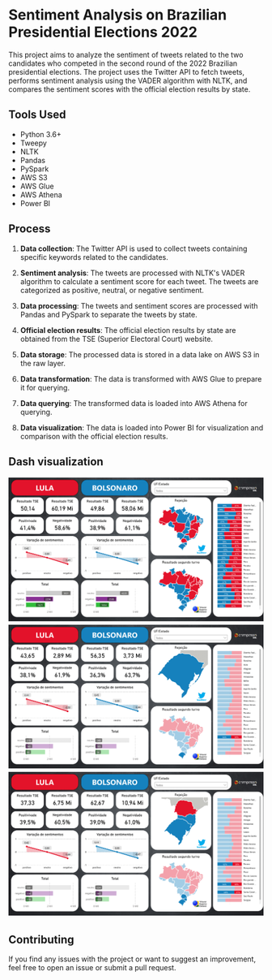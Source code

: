
# Sentiment Analysis on Brazilian Presidential Elections 2022

This project aims to analyze the sentiment of tweets related to the two candidates who competed in the second round of the 2022 Brazilian presidential elections. The project uses the Twitter API to fetch tweets, performs sentiment analysis using the VADER algorithm with NLTK, and compares the sentiment scores with the official election results by state.

## Tools Used

-   Python 3.6+
-   Tweepy
-   NLTK
-   Pandas
-   PySpark
-   AWS S3
-   AWS Glue
-   AWS Athena
-   Power BI

## Process

1.  **Data collection**: The Twitter API is used to collect tweets containing specific keywords related to the candidates.
    
2.  **Sentiment analysis**: The tweets are processed with NLTK's VADER algorithm to calculate a sentiment score for each tweet. The tweets are categorized as positive, neutral, or negative sentiment.
    
3.  **Data processing**: The tweets and sentiment scores are processed with Pandas and PySpark to separate the tweets by state.
    
4.  **Official election results**: The official election results by state are obtained from the TSE (Superior Electoral Court) website.
    
5.  **Data storage**: The processed data is stored in a data lake on AWS S3 in the raw layer.
    
6.  **Data transformation**: The data is transformed with AWS Glue to prepare it for querying.
    
7.  **Data querying**: The transformed data is loaded into AWS Athena for querying.
    
8.  **Data visualization**: The data is loaded into Power BI for visualization and comparison with the official election results.
    
## Dash visualization

![projeto1](imgs/Entrega_final.png)
![projeto2](imgs/Entrega_final1.png)
![projeto3](imgs/Entrega_final2.png)

## Contributing

If you find any issues with the project or want to suggest an improvement, feel free to open an issue or submit a pull request.

